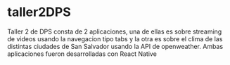 # taller2DPS
Taller 2 de DPS consta de 2 aplicaciones, una de ellas es sobre streaming de videos usando la navegacion tipo tabs y la otra es sobre el clima de las distintas ciudades de 
San Salvador usando la API de openweather. Ambas aplicaciones fueron desarrolladas con React Native 
